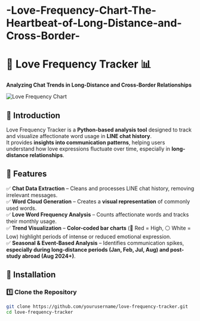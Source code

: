 # -Love-Frequency-Chart-The-Heartbeat-of-Long-Distance-and-Cross-Border-

# 💖 Love Frequency Tracker 📊  
**Analyzing Chat Trends in Long-Distance and Cross-Border Relationships**  

![Love Frequency Chart](./path_to_chart_image.png)  

## 📌 Introduction  
Love Frequency Tracker is a **Python-based analysis tool** designed to track and visualize affectionate word usage in **LINE chat history**.  
It provides **insights into communication patterns**, helping users understand how love expressions fluctuate over time, especially in **long-distance relationships**.  

## 🚀 Features  
✅ **Chat Data Extraction** – Cleans and processes LINE chat history, removing irrelevant messages.  
✅ **Word Cloud Generation** – Creates a **visual representation** of commonly used words.  
✅ **Love Word Frequency Analysis** – Counts affectionate words and tracks their monthly usage.  
✅ **Trend Visualization** – **Color-coded bar charts** (🔴 Red = High, ⚪ White = Low) highlight periods of intense or reduced emotional expression.  
✅ **Seasonal & Event-Based Analysis** – Identifies communication spikes, **especially during long-distance periods (Jan, Feb, Jul, Aug) and post-study abroad (Aug 2024+)**.  

## 📂 Installation  
### **1️⃣ Clone the Repository**  
```sh
git clone https://github.com/yourusername/love-frequency-tracker.git
cd love-frequency-tracker
